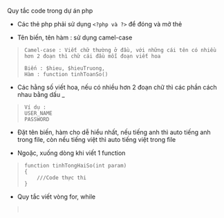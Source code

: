 Quy tắc code trong dự án php

- Các thẻ php phải sử dụng `<?php và ?>` để đóng và mở thẻ</h3>


- Tên biến, tên hàm : sử dụng camel-case 
> ```Camel-case : Viết chữ thường ở đầu, với những cái tên có nhiều hơn 2 đoạn thì chữ cái đầu mỗi đoạn viết hoa```
> ```
> Biến : $hieu, $hieuTruong, 
> Hàm : function tinhToanSo()
> ```

- Các hằng số viết hoa, nếu có nhiều hơn 2 đoạn chữ thì các phần cách nhau bằng dấu _
> ```
> Ví dụ : 
> USER_NAME
> PASSWORD
> ```

- Đặt tên biến, hàm cho dễ hiểu nhất, nếu tiếng anh thì auto tiếng anh trong file, còn nếu tiếng việt thì auto tiếng việt trong file

- Ngoặc, xuống dòng khi viết 1 function
>``` Ví dụ : 
> function tinhTongHaiSo(int param)
> {
>     ///Code thực thi
> }
> ```

- Quy tắc viết vòng for, while
>``` 
>
>
>```
